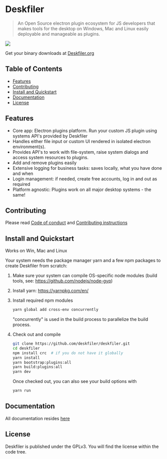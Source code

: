 # Deskfiler
<!--{h1:.massive-header.-with-tagline}-->

> An Open Source electron plugin ecosystem for JS developers that makes tools for the desktop on Windows, Mac and Linux
easily deployable and manageable as plugins.<br>

<img src="https://deskfiler.org/img/GithubHeader.jpg" style="max-width:100%;">

Get your binary downloads at [Deskfiler.org](https://www.deskfiler.org/)

## Table of Contents

* [Features](#features)
* [Contributing](#contributing)
* [Install and Quickstart](#install-and-quickstart)
* [Documentation](#documentation)
* [License](#license)

## Features
* Core app: Electron plugins platform. Run your custom JS plugin using systems API's provided by Deskfiler
* Handles either file input or custom UI rendered in isolated electron environment(s).
* Provides API's to work with file-system, raise system dialogs and access system resources to plugins.
* Add and remove plugins easily
* Extensive logging for business tasks: saves locally, what you have done and when
* Login management: if needed, create free accounts, log in and out as required
* Platform agnostic: Plugins work on all major desktop systems - the same!

## Contributing

Please read [Code of conduct](./docs/CODE_OF_CONDUCT.md) and [Contributing instructions](./docs/CONTRIBUTING.md)

## Install and Quickstart 
Works on Win, Mac and Linux

Your system needs the package manager yarn and a few npm packages to create Deskfiler from scratch:

1. Make sure your system can compile OS-specific node modules (build tools, see: https://github.com/nodejs/node-gyp)

2. Install yarn: https://yarnpkg.com/en/

3. Install required npm modules
   ```sh
   yarn global add cross-env concurrently
   ```
   "concurrently" is used in the build process to parallelize the build process. 
4. Check out and compile
    ```sh
    git clone https://github.com/deskfiler/deskfiler.git
    cd deskfiler
    npm install crc  # if you do not have it globally
    yarn install
    yarn bootstrap:plugins:all
    yarn build:plugins:all
    yarn dev
    ```
    Once checked out, you can also see your build options with
    ```sh
    yarn run
    ```
   
## Documentation

All documentation resides [here](https://deskfiler.github.io/deskfiler/index.html)

## License

Deskfiler is published under the GPLv3. You will find the license within the code tree.
